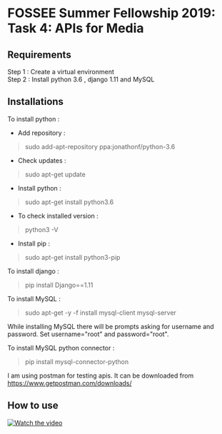 # FOSSEE Summer Fellowship 2019: Task 4: APIs for Media

## Requirements

Step 1 : Create a virtual environment <br />
Step 2 : Install python 3.6 , django 1.11 and MySQL <br /> 

## Installations

To install python :

* Add repository : 

> sudo add-apt-repository ppa:jonathonf/python-3.6


* Check updates  : 

> sudo apt-get update

* Install python : 

> sudo apt-get install python3.6

* To check installed version : 

> python3 -V

* Install pip : 

> sudo apt-get install python3-pip

To install django : 

> pip install Django==1.11

To install MySQL : 

> sudo apt-get -y -f install mysql-client mysql-server

While installing MySQL there will be prompts asking for username and password. Set username="root" and password="root".

To install MySQL python connector :

> pip install mysql-connector-python

I am using postman for testing apis. It can be downloaded from https://www.getpostman.com/downloads/

## How to use

[![Watch the video](https://img.youtube.com/vi/bRsRVLRs4Jc/maxresdefault.jpg)](https://youtu.be/bRsRVLRs4Jc)


